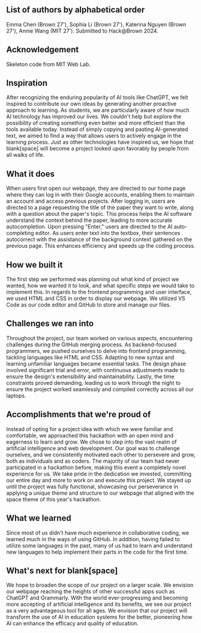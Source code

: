 ## List of authors by alphabetical order
Emma Chen (Brown 27'), Sophia Li (Brown 27'), Katerina Nguyen (Brown 27'), Annie Wang (MIT 27').
Submitted to Hack@Brown 2024.

## Acknowledgement
Skeleton code from MIT Web Lab.

## Inspiration
After recognizing the enduring popularity of AI tools like ChatGPT, we felt inspired to contribute our own ideas by generating another proactive approach to learning. As students, we are particularly aware of how much AI technology has improved our lives. We couldn't help but explore the possibility of creating something even better and more efficient than the tools available today. Instead of simply copying and pasting AI-generated text, we aimed to find a way that allows users to actively engage in the learning process. Just as other technologies have inspired us, we hope that blank[space] will become a project looked upon favorably by people from all walks of life.

## What it does
When users first open our webpage, they are directed to our home page where they can log in with their Google accounts, enabling them to maintain an account and access previous projects. After logging in, users are directed to a page requesting the title of the paper they want to write, along with a question about the paper's topic. This process helps the AI software understand the context behind the paper, leading to more accurate autocompletion. Upon pressing "Enter," users are directed to the AI auto-completing editor. As users enter text into the textbox, their sentences autocorrect with the assistance of the background context gathered on the previous page. This enhances efficiency and speeds up the coding process.

## How we built it
The first step we performed was planning out what kind of project we wanted, how we wanted it to look, and what specific steps we would take to implement this.  In regards to the frontend programming and user interface, we used HTML and CSS in order to display our webpage. We utilized VS Code as our code editor and GitHub to store and manage our files.

## Challenges we ran into
Throughout the project, our team worked on various aspects, encountering challenges during the GitHub merging process. As backend-focused programmers, we pushed ourselves to delve into frontend programming, tackling languages like HTML and CSS. Adapting to new syntax and learning unfamiliar languages became essential tasks. The design phase involved significant trial and error, with continuous adjustments made to ensure the design's extensibility and maintainability. Lastly, the time constraints proved demanding, leading us to work through the night to ensure the project worked seamlessly and compiled correctly across all our laptops.

## Accomplishments that we're proud of
Instead of opting for a project idea with which we were familiar and comfortable, we approached this hackathon with an open mind and eagerness to learn and grow. We chose to step into the vast realm of artificial intelligence and web development. Our goal was to challenge ourselves, and we consistently motivated each other to persevere and grow, both as individuals and as coders. The majority of our team had never participated in a hackathon before, making this event a completely novel experience for us. We take pride in the dedication we invested, committing our entire day and more to work on and execute this project. We stayed up until the project was fully functional, showcasing our perseverance in applying a unique theme and structure to our webpage that aligned with the space theme of this year's hackathon.

## What we learned
Since most of us didn't have much experience in collaborative coding, we learned much in the ways of using GitHub. In addition, having failed to utilize some languages in the past, many of us had to learn and understand new languages to help implement their parts in the code for the first time.  

## What's next for blank[space]
We hope to broaden the scope of our project on a larger scale. We envision our webpage reaching the heights of other successful apps such as ChatGPT and Grammarly. With the world ever-progressing and becoming more accepting of artificial intelligence and its benefits, we see our project as a very advantageous tool for all ages. We envision that our project will transform the use of AI in education systems for the better, pioneering how AI can enhance the efficacy and quality of education.
